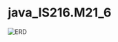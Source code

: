 # java_IS216.M21_6
![ERD](https://user-images.githubusercontent.com/87002579/162474953-be4ad2ac-5333-42ed-b4f4-03a25bd07d47.jpeg)

